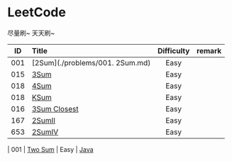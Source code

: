 # LeetCode

尽量刷~ 天天刷~

| ID   | Title                                    | Difficulty |                 remark                   |   
| ---- | :--------------------------------------- | :--------: | :--------------------------------------: | 
| 001  | [2Sum](./problems/001. 2Sum.md) |    Easy    | 
| 015  | [3Sum](https://leetcode.com/problems/two-sum/) |    Easy    | 
| 018  | [4Sum](https://leetcode.com/problems/two-sum/) |    Easy    | 
| 018  | [KSum](https://leetcode.com/problems/two-sum/) |    Easy    | 
| 016  | [3Sum Closest](https://leetcode.com/problems/two-sum/) |    Easy    | 
| 167  | [2SumII](https://leetcode.com/problems/two-sum/) |    Easy    | 
| 653  | [2SumIV](https://leetcode.com/problems/two-sum/) |    Easy    | 

| 001  | [Two Sum](https://leetcode.com/problems/two-sum/) |    Easy    | [Java](https://github.com/) 